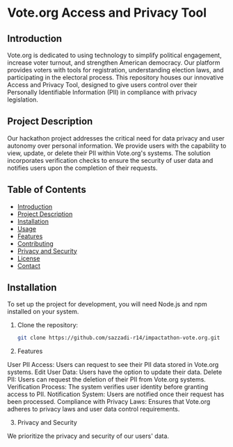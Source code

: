 # Vote.org Access and Privacy Tool

## Introduction
Vote.org is dedicated to using technology to simplify political engagement, increase voter turnout, and strengthen American democracy. Our platform provides voters with tools for registration, understanding election laws, and participating in the electoral process. This repository houses our innovative Access and Privacy Tool, designed to give users control over their Personally Identifiable Information (PII) in compliance with privacy legislation.

## Project Description
Our hackathon project addresses the critical need for data privacy and user autonomy over personal information. We provide users with the capability to view, update, or delete their PII within Vote.org's systems. The solution incorporates verification checks to ensure the security of user data and notifies users upon the completion of their requests.

## Table of Contents
- [Introduction](#introduction)
- [Project Description](#project-description)
- [Installation](#installation)
- [Usage](#usage)
- [Features](#features)
- [Contributing](#contributing)
- [Privacy and Security](#privacy-and-security)
- [License](#license)
- [Contact](#contact)

## Installation
To set up the project for development, you will need Node.js and npm installed on your system.

1. Clone the repository:
   ```sh
   git clone https://github.com/sazzadi-r14/impactathon-vote.org.git

2. Features

User PII Access: Users can request to see their PII data stored in Vote.org systems.
Edit User Data: Users have the option to update their data.
Delete PII: Users can request the deletion of their PII from Vote.org systems.
Verification Process: The system verifies user identity before granting access to PII.
Notification System: Users are notified once their request has been processed.
Compliance with Privacy Laws: Ensures that Vote.org adheres to privacy laws and user data control requirements.

3. Privacy and Security

We prioritize the privacy and security of our users' data. 